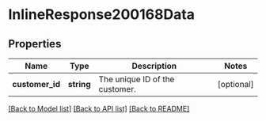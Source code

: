 # InlineResponse200168Data

## Properties
Name | Type | Description | Notes
------------ | ------------- | ------------- | -------------
**customer_id** | **string** | The unique ID of the customer. | [optional] 

[[Back to Model list]](../../README.md#documentation-for-models) [[Back to API list]](../../README.md#documentation-for-api-endpoints) [[Back to README]](../../README.md)

